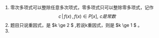 1. 零次多项式可以整除任意多次项式，零多项式只可以整除零多项式，记作 $$ c\,|\,f(x)\,,\, f(x) \in P[x] ,\,\,c是常数$$
2. 题目只说重因式，是 $k \ge 2 $ ,若说k重因式，则是 $k \ge 1 $ 。
3. 